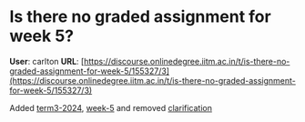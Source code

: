 # Is there no graded assignment for week 5?

**User**: carlton
**URL**: [https://discourse.onlinedegree.iitm.ac.in/t/is-there-no-graded-assignment-for-week-5/155327/3](https://discourse.onlinedegree.iitm.ac.in/t/is-there-no-graded-assignment-for-week-5/155327/3)

Added [term3-2024](/tag/term3-2024), [week-5](/tag/week-5) and removed [clarification](/tag/clarification)
